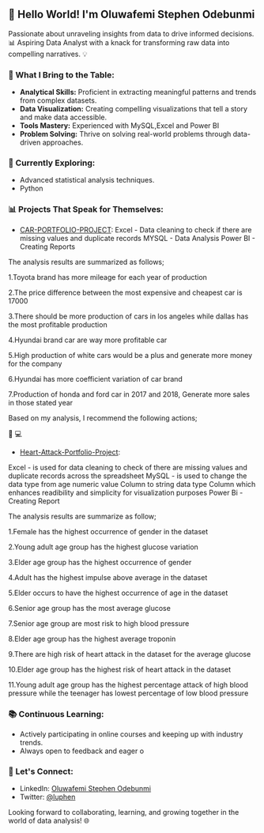

## 👋 Hello World! I'm Oluwafemi Stephen Odebunmi 

Passionate about unraveling insights from data to drive informed decisions. 📊 Aspiring Data Analyst with a knack for transforming raw data into compelling narratives. 💡

### 🚀 What I Bring to the Table:

- **Analytical Skills:** Proficient in extracting meaningful patterns and trends from complex datasets.
- **Data Visualization:** Creating compelling visualizations that tell a story and make data accessible.
- **Tools Mastery:** Experienced with MySQL,Excel and Power BI
- **Problem Solving:** Thrive on solving real-world problems through data-driven approaches.

### 🌱 Currently Exploring:

- Advanced statistical analysis techniques.
- Python 

### 📊 Projects That Speak for Themselves:

- [CAR-PORTFOLIO-PROJECT](#https://github.com/Luphen1/CAR-DATASET-PORTFOLIO-PROJECT): 
Excel - Data cleaning to check if there are missing values and duplicate records 
MYSQL - Data Analysis
Power BI - Creating Reports

The analysis results are summarized as follows;

1.Toyota brand has more mileage for each year of production

2.The price difference between the most expensive and cheapest car is 17000

3.There should be more production of cars in los angeles while dallas has the most profitable production

4.Hyundai brand car are way more profitable car

5.High production of white cars would be a plus and generate more money for the company

6.Hyundai has more coefficient variation of car brand

7.Production of honda and ford car in 2017 and 2018, Generate more sales in those stated year

Based on my analysis, I recommend the following actions;


🚗 💻

- [Heart-Attack-Portfolio-Project](#https://github.com/Luphen1/Heart-Attack-Portfolio-Project-): 

Excel - is used for data cleaning to check of there are missing values and duplicate records across the spreadsheet
MySQL - is used to change the data type from age numeric value Column to string data type Column which enhances readibility and simplicity for visualization purposes
Power Bi - Creating Report

The analysis results are summarize as follow;

1.Female has the highest occurrence of gender in the dataset

2.Young adult age group has the highest glucose variation

3.Elder age group has the highest occurrence of gender

4.Adult has the highest impulse above average in the dataset

5.Elder occurs to have the highest occurrence of age in the dataset

6.Senior age group has the most average glucose

7.Senior age group are most risk to high blood pressure
 
8.Elder age group has the highest average troponin

9.There are high risk of heart attack in the dataset for the average glucose

10.Elder age group has the highest risk of heart attack in the dataset

11.Young adult age group has the highest percentage attack of high blood pressure while the teenager has lowest percentage of low blood pressure

### 📚 Continuous Learning:

- Actively participating in online courses and keeping up with industry trends.
- Always open to feedback and eager o
### 🤝 Let's Connect:

- LinkedIn: [Oluwafemi Stephen Odebunmi ](#www.linkedin.com/in/oluwafemi-odebunmi-666955245)
- Twitter: [@luphen](link-to-twitter)

Looking forward to collaborating, learning, and growing together in the world of data analysis! 🌐


